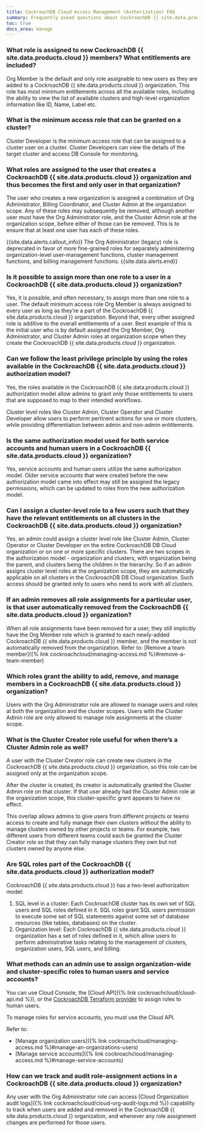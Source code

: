 ```yaml
---
title: CockroachDB Cloud Access Management (Authorization) FAQ
summary: Frequently asked questions about CockroachDB {{ site.data.products.cloud }}
toc: true
docs_area: manage
---
```


### What role is assigned to new  CockroachDB {{ site.data.products.cloud }} members? What entitlements are included?

Org Member is the default and only role assignable to new users as they are added to a CockroachDB {{ site.data.products.cloud }} organization. This role has most minimum entitlements across all the available roles, including the ability to view the list of available clusters and high-level organization information like ID, Name, Label etc.

### What is the minimum access role that can be granted on a cluster?

Cluster Developer is the minimum access role that can be assigned to a cluster user on a cluster. Cluster Developers can view the details of the target cluster and access DB Console for monitoring.

### What roles are assigned to the user that creates a CockroachDB {{ site.data.products.cloud }} organization and thus becomes the first and only user in that organization?

The user who creates a new organization is assigned a combination of Org Administrator, Billing Coordinator, and Cluster Admin at the organization scope. Any of these roles may subsequently be removed, although another user must have the Org Administrator role, and the Cluster Admin role at the organization scope, before either of those can be removed. This is to ensure that at least one user has each of these roles.

{{site.data.alerts.callout_info}}
The Org Administrator (legacy) role is deprecated in favor of more fine-grained roles for separately administering organization-level user-management functions, cluster management functions, and billing management functions.
{{site.data.alerts.end}}

### Is it possible to assign more than one role to a user in a CockroachDB {{ site.data.products.cloud }} organization?

Yes, it is possible, and often necessary, to assign more than one role to a user. The default minimum access role Org Member is always assigned to every user as long as they’re a part of the CockroachDB {{ site.data.products.cloud }} organization. Beyond that, every other assigned role is additive to the overall entitlements of a user. Best example of this is the initial user who is by default assigned the Org Member, Org Administrator, and Cluster Admin roles at organization scope when they create the CockroachDB {{ site.data.products.cloud }} organization.

### Can we follow the least privilege principle by using the roles available in the CockroachDB {{ site.data.products.cloud }} authorization model?

Yes, the roles available in the CockroachDB {{ site.data.products.cloud }} authorization model allow admins to grant only those entitlements to users that are supposed to map to their intended workflows.

Cluster level roles like Cluster Admin, Cluster Operator and Cluster Developer allow users to perform pertinent actions for one or more clusters, while providing differentiation between admin and non-admin entitlements.

### Is the same authorization model used for both service accounts and human users in a CockroachDB {{ site.data.products.cloud }} organization?

Yes, service accounts and human users utilize the same authorization model. Older service accounts that were created before the new authorization model came into effect may still be assigned the legacy permissions, which can be updated to roles from the new authorization model.

### Can I assign a cluster-level role to a few users such that they have the relevant entitlements on all clusters in the CockroachDB {{ site.data.products.cloud }} organization?

Yes, an admin could assign a cluster level role like Cluster Admin, Cluster Operator or Cluster Developer on the entire CockroachDB DB Cloud organization or on one or more specific clusters. There are two scopes in the authorization model - organization and clusters, with organization being the parent, and clusters being the children in the hierarchy. So if an admin assigns cluster level roles at the organization scope, they are automatically applicable on all clusters in the CockroachDB DB Cloud organization. Such access should be granted only to users who need to work with all clusters.

### If an admin removes all role assignments for a particular user, is that user automatically removed from the CockroachDB {{ site.data.products.cloud }} organization?

When all role assignments have been removed for a user, they still implicitly have the Org Member role which is granted to each newly-added CockroachDB {{ site.data.products.cloud }} member, and the member is not automatically removed from the organization. Refer to: [Remove a team member]({% link cockroachcloud/managing-access.md %}#remove-a-team-member)

### Which roles grant the ability to add, remove, and manage members in a CockroachDB {{ site.data.products.cloud }} organization?

Users with the Org Administrator role are allowed to manage users and roles at both the organization and the cluster scopes. Users with the Cluster Admin role are only allowed to manage role assignments at the cluster scope.

### What is the Cluster Creator role useful for when there’s a Cluster Admin role as well?

A user with the Cluster Creator role can create new clusters in the CockroachDB {{ site.data.products.cloud }} organization, so this role can be assigned only at the organization scope.

After the cluster is created, its creator is automatically granted the Cluster Admin role on that cluster. If that user already had the Cluster Admin role at the organization scope, this cluster-specific grant appears to have no effect.

This overlap allows admins to give users from different projects or teams access to create and fully manage their own clusters without the ability to manage clusters owned by other projects or teams. For example, two different users from different teams could each be granted the Cluster Creator role so that they can fully manage clusters they own but not clusters owned by anyone else.

### Are SQL roles part of the CockroachDB {{ site.data.products.cloud }} authorization model?

CockroachDB {{ site.data.products.cloud }} has a two-level authorization model:

1. SQL level in a cluster: Each CockroachDB cluster has its own set of SQL users and SQL roles defined in it. SQL roles grant SQL users permission to execute some set of SQL statements against some set of database resources (like tables, databases) on the cluster.
2. Organization level: Each CockroachDB {{ site.data.products.cloud }} organization has a set of roles defined in it, which allow users to perform administrative tasks relating to the management of clusters, organization users, SQL users, and billing.

### What methods can an admin use to assign organization-wide and cluster-specific roles to human users and service accounts?

You can use Cloud Console, the [Cloud API]({% link cockroachcloud/cloud-api.md %}), or the [CockroachDB Terraform provider](https://registry.terraform.io/providers/cockroachdb/cockroach/latest) to assign roles to human users.

To manage roles for service accounts, you must use the Cloud API.

Refer to:
- [Manage organization users]({% link cockroachcloud/managing-access.md %}#manage-an-organizations-users)
- [Manage service accounts]({% link cockroachcloud/managing-access.md %}#manage-service-accounts)

### How can we track and audit role-assignment actions in a CockroachDB {{ site.data.products.cloud }} organization?

Any user with the Org Administrator role can access [Cloud Organization audit logs]({% link cockroachcloud/cloud-org-audit-logs.md %}) capability to track when users are added and removed in the CockroachDB {{ site.data.products.cloud }} organization, and whenever any role assignment changes are performed for those users.

